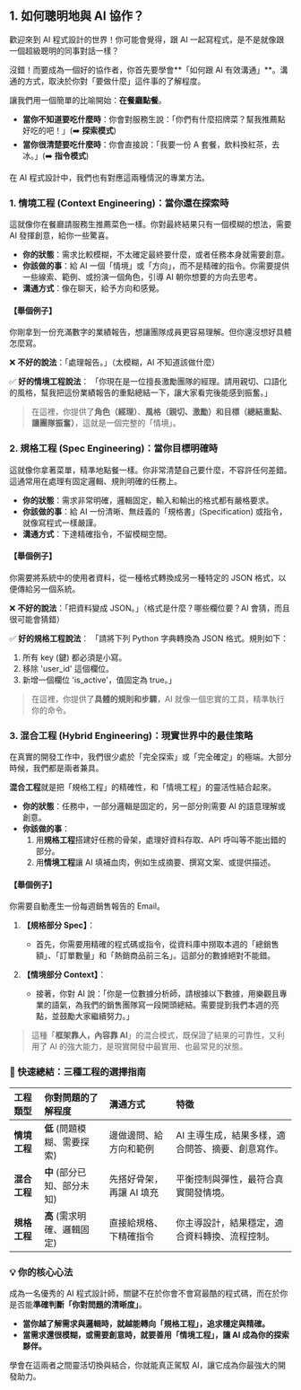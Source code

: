 ## 1. 如何聰明地與 AI 協作？

歡迎來到 AI 程式設計的世界！你可能會覺得，跟 AI 一起寫程式，是不是就像跟一個超級聰明的同事對話一樣？

沒錯！而要成為一個好的協作者，你首先要學會**「如何跟 AI 有效溝通」**。溝通的方式，取決於你對「要做什麼」這件事的了解程度。

讓我們用一個簡單的比喻開始：**在餐廳點餐**。

*   **當你不知道要吃什麼時**：你會對服務生說：「你們有什麼招牌菜？幫我推薦點好吃的吧！」(➡️ **探索模式**)
*   **當你很清楚要吃什麼時**：你會直接說：「我要一份 A 套餐，飲料換紅茶，去冰。」(➡️ **指令模式**)

在 AI 程式設計中，我們也有對應這兩種情況的專業方法。


### 1. 情境工程 (Context Engineering)：當你還在探索時

這就像你在餐廳請服務生推薦菜色一樣。你對最終結果只有一個模糊的想法，需要 AI 發揮創意，給你一些驚喜。

*   **你的狀態**：需求比較模糊，不太確定最終要什麼，或者任務本身就需要創意。
*   **你該做的事**：給 AI 一個「情境」或「方向」，而不是精確的指令。你需要提供一些線索、範例、或扮演一個角色，引導 AI 朝你想要的方向去思考。
*   **溝通方式**：像在聊天，給予方向和感覺。

#### **【舉個例子】**

你剛拿到一份充滿數字的業績報告，想讓團隊成員更容易理解。但你還沒想好具體怎麼寫。

❌ **不好的說法**：「處理報告。」（太模糊，AI 不知道該做什麼）

✅ **好的情境工程說法**：
「你現在是一位擅長激勵團隊的經理。請用親切、口語化的風格，幫我把這份業績報告的重點總結一下，讓大家看完後能感到振奮。」

> 在這裡，你提供了**角色（經理）**、**風格（親切、激勵）**和**目標（總結重點、讓團隊振奮）**，這就是一個完整的「情境」。



### 2. 規格工程 (Spec Engineering)：當你目標明確時

這就像你拿著菜單，精準地點餐一樣。你非常清楚自己要什麼，不容許任何差錯。這通常用在處理有固定邏輯、規則明確的任務上。

*   **你的狀態**：需求非常明確，邏輯固定，輸入和輸出的格式都有嚴格要求。
*   **你該做的事**：給 AI 一份清晰、無歧義的「規格書」(Specification) 或指令，就像寫程式一樣嚴謹。
*   **溝通方式**：下達精確指令，不留模糊空間。

#### **【舉個例子】**

你需要將系統中的使用者資料，從一種格式轉換成另一種特定的 JSON 格式，以便傳給另一個系統。

❌ **不好的說法**：「把資料變成 JSON。」（格式是什麼？哪些欄位要？AI 會猜，而且很可能會猜錯）

✅ **好的規格工程說法**：
「請將下列 Python 字典轉換為 JSON 格式。規則如下：
1.  所有 key (鍵) 都必須是小寫。
2.  移除 'user_id' 這個欄位。
3.  新增一個欄位 'is_active'，值固定為 true。」

> 在這裡，你提供了**具體的規則和步驟**，AI 就像一個忠實的工具，精準執行你的命令。



### 3. 混合工程 (Hybrid Engineering)：現實世界中的最佳策略

在真實的開發工作中，我們很少處於「完全探索」或「完全確定」的極端。大部分時候，我們都是兩者兼具。

**混合工程**就是把「規格工程」的精確性，和「情境工程」的靈活性結合起來。

*   **你的狀態**：任務中，一部分邏輯是固定的，另一部分則需要 AI 的語意理解或創意。
*   **你該做的事**：
    1.  用**規格工程**搭建好任務的骨架，處理好資料存取、API 呼叫等不能出錯的部分。
    2.  用**情境工程**讓 AI 填補血肉，例如生成摘要、撰寫文案、或提供描述。

#### **【舉個例子】**

你需要自動產生一份每週銷售報告的 Email。

1.  **【規格部分 Spec】**：
    *   首先，你需要用精確的程式碼或指令，從資料庫中撈取本週的「總銷售額」、「訂單數量」和「熱銷商品前三名」。這部分的數據絕對不能錯。

2.  **【情境部分 Context】**：
    *   接著，你對 AI 說：「你是一位數據分析師，請根據以下數據，用樂觀且專業的語氣，為我們的銷售團隊寫一段開頭總結。需要提到我們本週的亮點，並鼓勵大家繼續努力。」

> 這種「**框架靠人，內容靠 AI**」的混合模式，既保證了結果的可靠性，又利用了 AI 的強大能力，是現實開發中最實用、也最常見的狀態。


### 🧠 快速總結：三種工程的選擇指南

| 工程類型 | 你對問題的了解程度 | 溝通方式 | 特徵 |
| :--- | :--- | :--- | :--- |
| **情境工程** | **低** (問題模糊、需要探索) | 邊做邊問、給方向和範例 | AI 主導生成，結果多樣，適合問答、摘要、創意寫作。 |
| **混合工程** | **中** (部分已知、部分未知) | 先搭好骨架，再讓 AI 填充 | 平衡控制與彈性，最符合真實開發情境。 |
| **規格工程** | **高** (需求明確、邏輯固定) | 直接給規格、下精確指令 | 你主導設計，結果穩定，適合資料轉換、流程控制。 |

### 💡 你的核心心法

成為一名優秀的 AI 程式設計師，關鍵不在於你會不會寫最酷的程式碼，而在於你是否能**準確判斷「你對問題的清晰度」**。

*   **當你越了解需求與邏輯時，就越能轉向「規格工程」，追求穩定與精確。**
*   **當需求還很模糊，或需要創意時，就要善用「情境工程」，讓 AI 成為你的探索夥伴。**

學會在這兩者之間靈活切換與結合，你就能真正駕馭 AI，讓它成為你最強大的開發助力。
